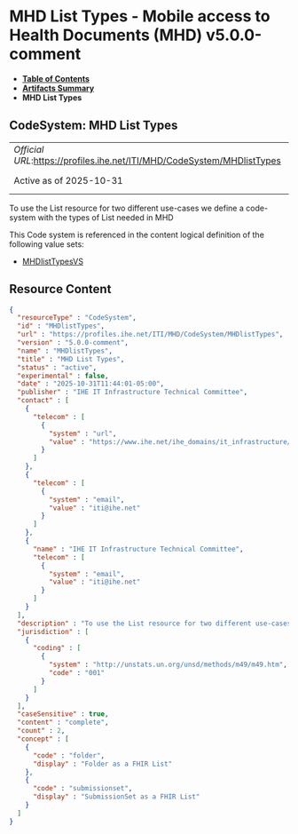 # MHD List Types - Mobile access to Health Documents (MHD) v5.0.0-comment

* [**Table of Contents**](toc.md)
* [**Artifacts Summary**](artifacts.md)
* **MHD List Types**

## CodeSystem: MHD List Types 

| | |
| :--- | :--- |
| *Official URL*:https://profiles.ihe.net/ITI/MHD/CodeSystem/MHDlistTypes | *Version*:5.0.0-comment |
| Active as of 2025-10-31 | *Computable Name*:MHDlistTypes |

 
To use the List resource for two different use-cases we define a code-system with the types of List needed in MHD 

 This Code system is referenced in the content logical definition of the following value sets: 

* [MHDlistTypesVS](ValueSet-MHDlistTypesVS.md)



## Resource Content

```json
{
  "resourceType" : "CodeSystem",
  "id" : "MHDlistTypes",
  "url" : "https://profiles.ihe.net/ITI/MHD/CodeSystem/MHDlistTypes",
  "version" : "5.0.0-comment",
  "name" : "MHDlistTypes",
  "title" : "MHD List Types",
  "status" : "active",
  "experimental" : false,
  "date" : "2025-10-31T11:44:01-05:00",
  "publisher" : "IHE IT Infrastructure Technical Committee",
  "contact" : [
    {
      "telecom" : [
        {
          "system" : "url",
          "value" : "https://www.ihe.net/ihe_domains/it_infrastructure/"
        }
      ]
    },
    {
      "telecom" : [
        {
          "system" : "email",
          "value" : "iti@ihe.net"
        }
      ]
    },
    {
      "name" : "IHE IT Infrastructure Technical Committee",
      "telecom" : [
        {
          "system" : "email",
          "value" : "iti@ihe.net"
        }
      ]
    }
  ],
  "description" : "To use the List resource for two different use-cases we define a code-system with the types of List needed in MHD",
  "jurisdiction" : [
    {
      "coding" : [
        {
          "system" : "http://unstats.un.org/unsd/methods/m49/m49.htm",
          "code" : "001"
        }
      ]
    }
  ],
  "caseSensitive" : true,
  "content" : "complete",
  "count" : 2,
  "concept" : [
    {
      "code" : "folder",
      "display" : "Folder as a FHIR List"
    },
    {
      "code" : "submissionset",
      "display" : "SubmissionSet as a FHIR List"
    }
  ]
}

```
